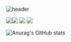 ![header](https://capsule-render.vercel.app/api?type=waving&height=100&color=0:EEFF00,100:a82da8&text=hi&fontColor=d6ace6&fontSize=40&fontAlign=70&fontAlignY=30)



<img src="https://img.shields.io/badge/Unity-000000?style=for-the-badge&logo=Unity&logoColor=white"><img src="https://img.shields.io/badge/C-A8B9CC?style=for-the-badge&logo=C&logoColor=white">
<img src="https://img.shields.io/badge/C++-00599C?style=for-the-badge&logo=cplusplus&logoColor=white">
<img src="https://img.shields.io/badge/Unreal Engine-0E1128?style=for-the-badge&logo=Unreal Engine&logoColor=white">


![Anurag's GitHub stats](https://github-readme-stats.vercel.app/api?username=ruixian24&show_icons=true&theme=rose)
